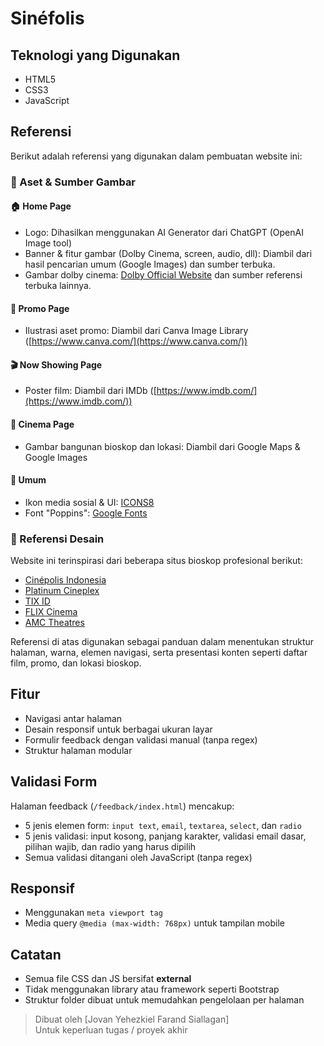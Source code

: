 # Sinéfolis


## Teknologi yang Digunakan

- HTML5
- CSS3
- JavaScript

## Referensi

Berikut adalah referensi yang digunakan dalam pembuatan website ini:

### 🔗 Aset & Sumber Gambar

#### 🏠 Home Page
- Logo: Dihasilkan menggunakan AI Generator dari ChatGPT (OpenAI Image tool)
- Banner & fitur gambar (Dolby Cinema, screen, audio, dll): Diambil dari hasil pencarian umum (Google Images) dan sumber terbuka.
- Gambar dolby cinema: [Dolby Official Website](https://www.dolby.com/) dan sumber referensi terbuka lainnya.

#### 🧧 Promo Page
- Ilustrasi aset promo: Diambil dari Canva Image Library ([https://www.canva.com/](https://www.canva.com/))

#### 🎬 Now Showing Page
- Poster film: Diambil dari IMDb ([https://www.imdb.com/](https://www.imdb.com/))

#### 🏢 Cinema Page
- Gambar bangunan bioskop dan lokasi: Diambil dari Google Maps & Google Images

#### 🔗 Umum
- Ikon media sosial & UI: [ICONS8](https://icons8.com/app)
- Font "Poppins": [Google Fonts](https://fonts.google.com/specimen/Poppins)

### 🎨 Referensi Desain

Website ini terinspirasi dari beberapa situs bioskop profesional berikut:

- [Cinépolis Indonesia](https://cinepolis.co.id/home.aspx)
- [Platinum Cineplex](https://www.platinumcineplex.co.id/)
- [TIX ID](https://www.tix.id/)
- [FLIX Cinema](https://flixcinema.mimin.io/)
- [AMC Theatres](https://www.amctheatres.com/)

Referensi di atas digunakan sebagai panduan dalam menentukan struktur halaman, warna, elemen navigasi, serta presentasi konten seperti daftar film, promo, dan lokasi bioskop.

## Fitur

- Navigasi antar halaman
- Desain responsif untuk berbagai ukuran layar
- Formulir feedback dengan validasi manual (tanpa regex)
- Struktur halaman modular

## Validasi Form

Halaman feedback (`/feedback/index.html`) mencakup:
- 5 jenis elemen form: `input text`, `email`, `textarea`, `select`, dan `radio`
- 5 jenis validasi: input kosong, panjang karakter, validasi email dasar, pilihan wajib, dan radio yang harus dipilih
- Semua validasi ditangani oleh JavaScript (tanpa regex)

## Responsif

- Menggunakan `meta viewport tag`
- Media query `@media (max-width: 768px)` untuk tampilan mobile

## Catatan

- Semua file CSS dan JS bersifat **external**
- Tidak menggunakan library atau framework seperti Bootstrap
- Struktur folder dibuat untuk memudahkan pengelolaan per halaman

> Dibuat oleh [Jovan Yehezkiel Farand Siallagan]  
> Untuk keperluan tugas / proyek akhir
